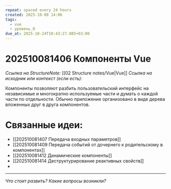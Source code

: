 ```yaml
---
repeat: spaced every 24 hours
created: 2025-10-08 14:06
tags:
  - vue
  - уровень_0
due_at: 2025-10-24T10:43:27.085+03:00
---
```

# 202510081406 Компоненты Vue

*Ссылка на StructureNote:* [[02 Structure notes/Vue|Vue]]
*Ссылка на исходник или контекст (если есть):*

Компоненты позволяют разбить пользовательский интерфейс на независимые и многократно используемые части и думать о каждой части по отдельности. Обычно приложение организовано в виде дерева вложенных друг в друга компонентов.

# Связанные идеи:

* [[202510081407 Передача входных параметров]]
* [[202510081409 Передача событий от дочернего к родительскому в компонентах]]
* [[202510081412 Динамические компоненты]]
* [[202510081414 Деструктурирование реактивных свойств]]
* 

---

*Что стоит развить? Какие вопросы возникли?*
